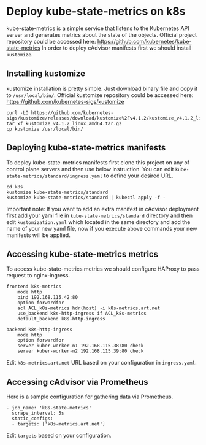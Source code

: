 # Deploy kube-state-metrics on k8s
kube-state-metrics is a simple service that listens to the Kubernetes API server and generates metrics about the state of the objects. Official project repository could be accessed here: https://github.com/kubernetes/kube-state-metrics 
In order to deploy cAdvisor manifests first we should install `kustomize`.

## Installing kustomize
kustomize installation is pretty simple. Just download binary file and copy it to `/usr/local/bin/`. Official kustomize repository could be accessed here: https://github.com/kubernetes-sigs/kustomize

~~~~
curl -LO https://github.com/kubernetes-sigs/kustomize/releases/download/kustomize%2Fv4.1.2/kustomize_v4.1.2_linux_amd64.tar.gz
tar xf kustomize_v4.1.2_linux_amd64.tar.gz
cp kustomize /usr/local/bin/
~~~~

## Deploying kube-state-metrics manifests
To deploy kube-state-metrics manifests first clone this project on any of control plane servers and then use below instruction. You can edit `kube-state-metrics/standard/ingress.yaml` to define your desired URL.

~~~~
cd k8s
kustomize kube-state-metrics/standard
kustomize kube-state-metrics/standard | kubectl apply -f -
~~~~

Important note: If you want to add an extra manifest in cAdvisor deployment first add your yaml file in `kube-state-metrics/standard` directory and then edit `kustomization.yaml` which located in the same directory and add the name of your new yaml file, now if you execute above commands your new manifests will be applied.

## Accessing kube-state-metrics metrics
To access kube-state-metrics metrics we should configure HAProxy to pass request to nginx-ingress.
~~~~
frontend k8s-metrics
    mode http
    bind 192.168.115.42:80
    option forwardfor
    acl ACL_k8s-metrics hdr(host) -i k8s-metrics.art.net
    use_backend k8s-http-ingress if ACL_k8s-metrics
    default_backend k8s-http-ingress

backend k8s-http-ingress
    mode http
    option forwardfor
    server kuber-worker-n1 192.168.115.38:80 check 
    server kuber-worker-n2 192.168.115.39:80 check
~~~~

Edit `k8s-metrics.art.net` URL based on your configuration in `ingress.yaml`.

## Accessing cAdvisor via Prometheus
Here is a sample configuration for gathering data via Prometheus.
~~~~
- job_name: 'k8s-state-metrics'
  scrape_interval: 5s
  static_configs:
  - targets: ['k8s-metrics.art.net']
~~~~

Edit `targets` based on your configuration.

